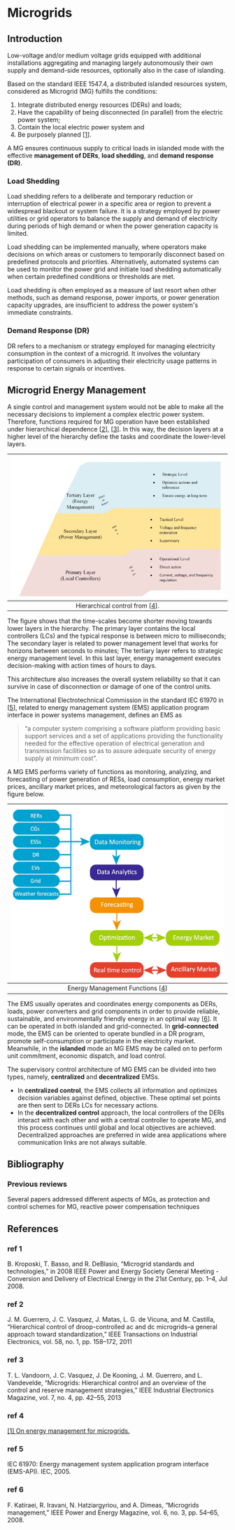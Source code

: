 # Microgrids
## Introduction
Low-voltage and/or medium voltage grids equipped with additional installations aggregating and managing largely autonomously their own supply and demand-side resources, optionally also in the case of islanding.

Based on the standard IEEE 1547.4, a distributed islanded resources system, considered as Microgrid (MG) fulfills the conditions:
1. Integrate distributed energy resources (DERs) and loads;
2. Have the capability of being disconnected (in parallel) from the electric power system;
3. Contain the local electric power system and 
4. Be purposely planned \[[1](#ref-1)\].

A MG ensures continuous supply to critical loads in islanded mode with the effective **management of DERs**, **load shedding**, and **demand response (DR)**.

### **Load Shedding**  
Load shedding refers to a deliberate and temporary reduction or interruption of electrical power in a specific area or region to prevent a widespread blackout or system failure. It is a strategy employed by power utilities or grid operators to balance the supply and demand of electricity during periods of high demand or when the power generation capacity is limited.

Load shedding can be implemented manually, where operators make decisions on which areas or customers to temporarily disconnect based on predefined protocols and priorities. Alternatively, automated systems can be used to monitor the power grid and initiate load shedding automatically when certain predefined conditions or thresholds are met.

Load shedding is often employed as a measure of last resort when other methods, such as demand response, power imports, or power generation capacity upgrades, are insufficient to address the power system's immediate constraints.

### **Demand Response (DR)**
DR refers to a mechanism or strategy employed for managing electricity consumption in the context of a microgrid. It involves the voluntary participation of consumers in adjusting their electricity usage patterns in response to certain signals or incentives.

## Microgrid Energy Management
A single control and management system would not be able to make all the necessary decisions to implement a complex electric power system. Therefore, functions required for MG operation have been established under hierarchical dependence \[[2](#ref-2)\], \[[3](#ref-3)\]. In this way, the decision layers at a higher level of the hierarchy define the tasks and coordinate the lower-level layers.

|![Hierarchical control](./images/hierarchical_control.jpg "Hierarchical control")|
|:-:|
|Hierarchical control from \[[4](#ref-4)\].|

The figure shows that the time-scales become shorter moving towards lower layers in the hierarchy. The primary layer contains the local controllers (LCs) and the typical response is between micro to milliseconds; The secondary layer is related to power management level that works for horizons between seconds to minutes; The tertiary layer refers to strategic energy management level. In this last layer, energy management executes decision-making with action times of hours to days. 

This architecture also increases the overall system reliability so that it can survive in case of disconnection or damage of one of the control units.

The International Electrotechnical Commission in the standard IEC 61970 in \[[5](#ref-5)\], related to  energy management system (EMS) application program interface in power systems management, defines an EMS as 
>“a computer system comprising a software platform providing basic support services and a set of applications providing the functionality needed for the effective operation of electrical generation and transmission facilities so as to assure adequate security of energy supply at minimum cost”.

A MG EMS performs variety of functions as monitoring, analyzing, and forecasting of power generation of RESs, load consumption, energy market prices, ancillary market prices, and meteorological factors as given by the figure below.

|![Energy Management Functions](./images/energy_management_blocks.PNG "Energy Management Functions.")|
|:-:|
|Energy Management Functions \[[4](#ref-4)\]|

The EMS usually operates and coordinates energy components as DERs, loads, power converters and grid components in order to provide reliable, sustainable, and environmentally friendly energy in an optimal way \[[6](#ref-6)\]. It can be operated in both islanded and grid-connected. In **grid-connected** mode, the EMS can
be oriented to operate bundled in a DR program, promote self-consumption
or participate in the electricity market. Meanwhile, in the **islanded** mode an
MG EMS may be called on to perform unit commitment, economic dispatch,
and load control.

The supervisory control architecture of MG EMS can be divided into two types, namely, **centralized** and **decentralized** EMSs.

* In **centralized control**, the EMS collects all information and optimizes decision variables against defined, objective. These optimal set points are then sent to DERs LCs for necessary actions.
* In the **decentralized control** approach, the local controllers of the DERs interact with each other and with a central controller to operate MG, and this process continues until global and local objectives are achieved. Decentralized approaches are preferred in wide area applications
where communication links are not always suitable.

## Bibliography
### Previous reviews
Several papers addressed different aspects of MGs, as protection and control schemes for MG, reactive power compensation techniques
## References
### ref 1 
B. Kroposki, T. Basso, and R. DeBlasio, “Microgrid standards and technologies,” in 2008 IEEE Power and Energy Society General Meeting - Conversion and Delivery of Electrical Energy in the 21st Century, pp. 1–4, Jul 2008.

### ref 2
J. M. Guerrero, J. C. Vasquez, J. Matas, L. G. de Vicuna, and M. Castilla,
“Hierarchical control of droop-controlled ac and dc microgrids–a general approach toward standardization,” IEEE Transactions on Industrial Electronics, vol. 58, no. 1, pp. 158–172, 2011

### ref 3
T. L. Vandoorn, J. C. Vasquez, J. De Kooning, J. M. Guerrero, and
L. Vandevelde, “Microgrids: Hierarchical control and an overview of the control and reserve management strategies,” IEEE Industrial Electronics Magazine, vol. 7, no. 4, pp. 42–55, 2013

### ref 4
<a id="#ref1" href="/These-On-energy-management-optimization-for-microgrids-enriched-with-renewable-energy-sources-2020-ZIA_Muhammad_Fahad.pdf"> [1] On energy management for microgrids.</a>

### ref 5
IEC 61970: Energy management system application program interface (EMS-API). IEC, 2005.

### ref 6
F. Katiraei, R. Iravani, N. Hatziargyriou, and A. Dimeas, “Microgrids management,” IEEE Power and Energy Magazine, vol. 6, no. 3, pp. 54–65, 2008.